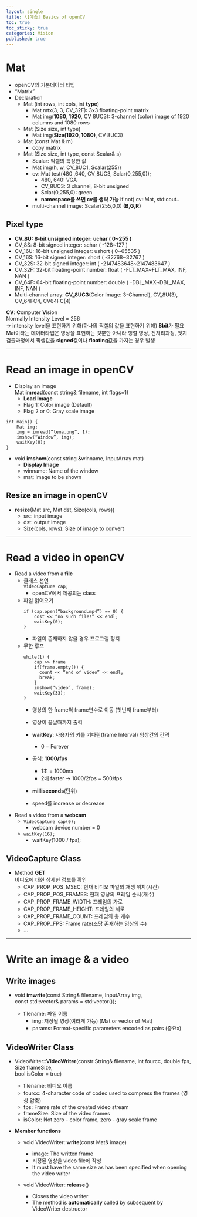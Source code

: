 ```yaml
---
layout: single
title: \[예습] Basics of openCV
toc: true
toc_sticky: true
categories: Vision
published: true
---
```


# Mat 
* openCV의 기본데이터 타입 
* “Matrix”
* Declaration
    * Mat (int rows, int cols, int **type**)
        * Mat mtx(3, 3, CV_32F): 3x3 floating-point matrix
        * Mat img(**1080, 1920**, CV 8UC3): 3-channel (color) image of 1920 columns and 1080 rows
    * Mat (Size size, int type) 
        * Mat img(**Size(1920, 1080)**, CV 8UC3)
    * Mat (const Mat & m) 
    	* copy matrix
    * Mat (Size size, int type, const Scalar& s)
    	* Scalar: 픽셀의 특정한 값
    	* Mat img(h, w, CV_8UC1, Scalar(255))  
    	* cv::Mat test(480 ,640, CV_8UC3, Sclar(0,255,0));
    		* 480, 640: VGA
    		* CV_8UC3: 3 channel, 8-bit unsigned 
    		* Sclar(0,255,0): green
    		* **namespace를 쓰면 cv를 생략 가능** if not) cv::Mat, std:cout..
    	* multi-channel image: Scalar(255,0,0) **(B,G,R)**

## Pixel **type**
* **CV_8U: 8-bit unsigned integer: uchar ( 0~255 )**
* CV_8S: 8-bit signed integer: schar ( -128~127 )
* CV_16U: 16-bit unsigned integer: ushort ( 0~65535 )
* CV_16S: 16-bit signed integer: short ( -32768~32767 )
* CV_32S: 32-bit signed integer: int ( -2147483648~2147483647 )
* CV_32F: 32-bit floating-point number: float ( -FLT_MAX~FLT_MAX, INF, NAN )
* CV_64F: 64-bit floating-point number: double ( -DBL_MAX~DBL_MAX, INF, NAN )
* Multi-channel array: **CV_8UC3**(Color Image: 3-Channel), CV_8U(3), CV_64FC4, CV64FC(4)

**CV**: **C**omputer **V**ision<br/>
Normally Intensity Level = 256<br/>
-> intensity level을 표현하기 위해(하나의 픽셀의 값을 표현하기 위해) **8bit**가 필요<br/>
Mat이라는 데이터타입은 영상을 표현하는 것뿐만 아니라 행렬 영상, 전처리과정, 엣지검출과정에서 픽셀값을 **signed**값이나 **floating**값을 가지는 경우 발생

------------

# Read an image in openCV
* Display an image<br/>
  Mat **imread**(const string& filename, int flags=1)
    * **Load Image**
    * Flag 1: Color image (Default)
    * Flag 2 or 0: Gray scale image
    
```
int main() {
	Mat img;
	img = imread(“lena.png”, 1);
	imshow(“Window”, img);
	waitKey(0);
}
```

* void **imshow**(const string &winname, InputArray mat)
    * **Display Image**
    * winname: Name of the window
    * mat: image to be shown
    
## Resize an image in openCV
* **resize**(Mat src, Mat dst, Size(cols, rows))
    * src: input image
    * dst: output image
    * Size(cols, rows): Size of image to convert


------------

# Read a video in openCV

* Read a video from a **file**
    * 클래스 선언<br/>
      ```VideoCapture cap;```
        * openCV에서 제공되는 class
    * 파일 읽어오기<br/>
      ```
      if (cap.open(“background.mp4”) == 0) {
          cost << “no such file!” << endl;
          waitKey(0);
      }
      ```
      * 파일이 존재하지 않을 경우 프로그램 정지
    * 무한 루프<br/>
      ```
      while(1) {
          cap >> frame
          if(frame.empty()) {
            count << “end of video” << endl;
            break;
          }
          imshow(“video”, frame);
          waitKey(33);
      }
      ```
      * 영상의 한 frame씩 frame변수로 이동 (첫번째 frame부터)
      * 영상이 끝날때까지 출력
      * **waitKey**: 사용자의 키를 기다림(frame Interval) 영상간의 간격
          * 0 = Forever
	  * 공식: **1000/fps**
	  	* 1초 = 1000ms
		* 2배 faster -> 1000/2fps = 500/fps
	  	
	  * **milliseconds**(단위)
	  * speed를 increase or decrease
* Read a video from a **webcam**
    * ```VideoCapture cap(0);```
        * webcam device number = 0
    * ```waitKey(16);```
        * waitKey(1000 / fps);


## VideoCapture Class
* Method **GET**<br>
  비디오에 대한 상세한 정보를 확인
    * CAP_PROP_POS_MSEC: 현재 비디오 파일의 재생 위치(시간)
    * CAP_PROP_POS_FRAMES: 현재 영상의 프레임 순서(개수)
    * CAP_PROP_FRAME_WIDTH: 프레임의 가로
    * CAP_PROP_FRAME_HEIGHT: 프레임의 세로
    * CAP_PROP_FRAME_COUNT: 프레임의 총 개수
    * CAP_PROP_FPS: Frame rate(초당 존재하는 영상의 수)
    * …

-------------

# Write an image & a video

## Write images

* void **imwrite**(const String& filename, InputArray img,<br/>const std::vector<int>& params = std:vector<int>());
	* filename: 파일 이름
        * img: 저장될 영상(여러개 가능) (Mat or vector of Mat) 
        * params: Format-specific parameters encoded as pairs (중요x)


## VideoWriter Class

* VideoWriter::**VideoWriter**(constr String& filename, int fourcc, double fps, Size frameSize,<br/>bool isColor = true)
	* filename: 비디오 이름
	* fourcc: 4-character code of codec used to compress the frames (영상 압축)
	* fps: Frame rate of the created video stream
	* frameSize: Size of the video frames
	* isColor: Not zero - color frame, zero - gray scale frame

 
* **Member functions**
	* void VideoWriter::**write**(const Mat& image)
		* image: The written frame
		* 지정된 영상을 video file에 작성
		* It must have the same size as has been specified when opening the video writer

	* void VideoWriter::**release**()
		* Closes the video writer
		* The method is **automatically** called by subsequent by VideoWriter destructor

